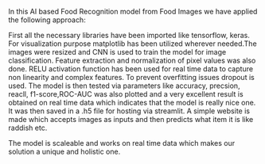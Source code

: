 In this AI based Food Recognition model from Food Images we have applied the following approach:

First all the necessary libraries have been imported like tensorflow, keras. For visualization purpose matplotlib has been utilized wherever needed.The images were resized and CNN is used to train the model for image classification. Feature extraction and normalization of pixel values was also done. RELU activation function has been used for real time data to capture non linearity and complex features. To prevent overfitting issues dropout is used. 
The model is then tested via parameters like accuracy, precsion, reacll, f1-score,ROC-AUC was also plotted and a very excellent result is obtained on real time data which indicates that the model is really nice one. It was then saved in a .h5 file for hosting via streamlit. A  simple website is made which accepts images as inputs and then predicts what item it is like raddish etc.

The model is scaleable and works on real time data which makes our solution a unique and holistic one.
